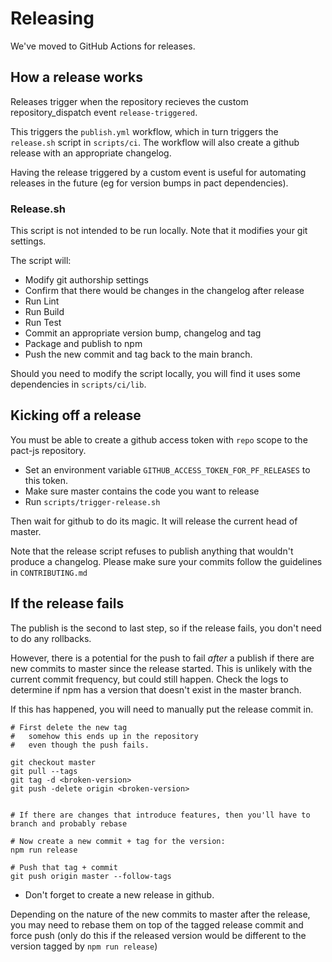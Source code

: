 # Releasing

We've moved to GitHub Actions for releases.

## How a release works

Releases trigger when the repository recieves the custom repository_dispatch event
`release-triggered`.

This triggers the `publish.yml` workflow, which in turn
triggers the `release.sh` script in `scripts/ci`.
The workflow will also create a github release with an appropriate changelog.

Having the release triggered by a custom event is useful for automating
releases in the future (eg for version bumps in pact dependencies).

### Release.sh

This script is not intended to be run locally. Note that it modifies your git
settings.

The script will:

- Modify git authorship settings
- Confirm that there would be changes in the changelog after release
- Run Lint
- Run Build
- Run Test
- Commit an appropriate version bump, changelog and tag
- Package and publish to npm
- Push the new commit and tag back to the main branch.

Should you need to modify the script locally, you will find it uses some
dependencies in `scripts/ci/lib`.

## Kicking off a release

You must be able to create a github access token with `repo` scope to the
pact-js repository.

- Set an environment variable `GITHUB_ACCESS_TOKEN_FOR_PF_RELEASES` to this token.
- Make sure master contains the code you want to release
- Run `scripts/trigger-release.sh`

Then wait for github to do its magic. It will release the current head of master.

Note that the release script refuses to publish anything that wouldn't
produce a changelog. Please make sure your commits follow the guidelines in
`CONTRIBUTING.md`

## If the release fails

The publish is the second to last step, so if the release fails, you don't
need to do any rollbacks.

However, there is a potential for the push to fail _after_ a publish if there
are new commits to master since the release started. This is unlikely with
the current commit frequency, but could still happen. Check the logs to
determine if npm has a version that doesn't exist in the master branch.

If this has happened, you will need to manually put the release commit in.

```
# First delete the new tag
#   somehow this ends up in the repository
#   even though the push fails.

git checkout master
git pull --tags
git tag -d <broken-version>
git push -delete origin <broken-version>


# If there are changes that introduce features, then you'll have to branch and probably rebase

# Now create a new commit + tag for the version:
npm run release

# Push that tag + commit
git push origin master --follow-tags

```

- Don't forget to create a new release in github.

Depending on the nature of the new commits to master after the release, you
may need to rebase them on top of the tagged release commit and force push (only do this
if the released version would be different to the version tagged by `npm run release`)
